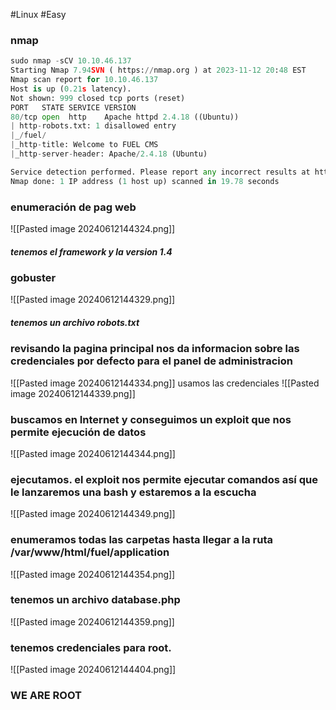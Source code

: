 #Linux #Easy 
### nmap
```python
sudo nmap -sCV 10.10.46.137
Starting Nmap 7.94SVN ( https://nmap.org ) at 2023-11-12 20:48 EST
Nmap scan report for 10.10.46.137
Host is up (0.21s latency).
Not shown: 999 closed tcp ports (reset)
PORT   STATE SERVICE VERSION
80/tcp open  http    Apache httpd 2.4.18 ((Ubuntu))
| http-robots.txt: 1 disallowed entry 
|_/fuel/
|_http-title: Welcome to FUEL CMS
|_http-server-header: Apache/2.4.18 (Ubuntu)

Service detection performed. Please report any incorrect results at https://nmap.org/submit/ .
Nmap done: 1 IP address (1 host up) scanned in 19.78 seconds
```

### enumeración de pag web
![[Pasted image 20240612144324.png]]
##### tenemos el framework y la version 1.4
### gobuster
![[Pasted image 20240612144329.png]]
##### tenemos un archivo robots.txt

### revisando la pagina principal nos da informacion sobre las credenciales por defecto para el panel de administracion
![[Pasted image 20240612144334.png]]
usamos las credenciales
![[Pasted image 20240612144339.png]]

### buscamos en Internet y conseguimos un exploit que nos permite ejecución de datos
![[Pasted image 20240612144344.png]]

### ejecutamos. el exploit nos permite ejecutar comandos así que le lanzaremos una bash y estaremos a la escucha
![[Pasted image 20240612144349.png]]
### enumeramos todas las carpetas hasta llegar a la ruta /var/www/html/fuel/application 
![[Pasted image 20240612144354.png]]
### tenemos un archivo database.php
![[Pasted image 20240612144359.png]]
### tenemos credenciales para root.
![[Pasted image 20240612144404.png]]

### WE ARE ROOT